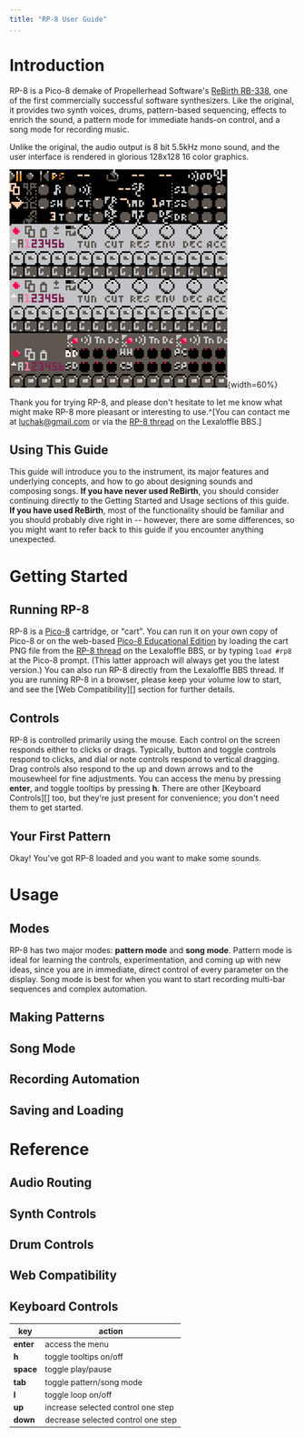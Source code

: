 ```yaml
---
title: "RP-8 User Guide"
...
```


# Introduction

RP-8 is a Pico-8 demake of Propellerhead Software's [ReBirth
RB-338](https://en.wikipedia.org/wiki/ReBirth_RB-33://en.wikipedia.org/wiki/ReBirth_RB-338), one of the first
commercially successful software synthesizers. Like the original, it provides two synth voices, drums, pattern-based
sequencing, effects to enrich the sound, a pattern mode for immediate hands-on control, and a song mode for recording
music.

Unlike the original, the audio output is 8 bit 5.5kHz mono sound, and the user interface is rendered in glorious
128x128 16 color graphics.

![The RP-8 user interface.](img/rp8.png "RP-8 Screenshot"){width=60%}

Thank you for trying RP-8, and please don't hesitate to let me know what might make RP-8 more pleasant or interesting to
use.^[You can contact me at [luchak@gmail.com](mailto:luchak@gmail.com) or via the [RP-8
thread](https://www.lexaloffle.com/bbs/?tid=47284) on the Lexaloffle BBS.]

## Using This Guide

This guide will introduce you to the instrument, its major features and underlying concepts, and how to go about
designing sounds and composing songs. **If you have never used ReBirth**, you should consider continuing directly to
the Getting Started and Usage sections of this guide. **If you have used ReBirth**, most of the functionality should be
familiar and you should probably dive right in -- however, there are some differences, so you might want to refer back
to this guide if you encounter anything unexpected.

# Getting Started

## Running RP-8

RP-8 is a [Pico-8](https://www.lexaloffle.com/pico-8.php) cartridge, or "cart". You can run it on your own copy of
Pico-8 or on the web-based [Pico-8 Educational Edition](https://www.pico-8-edu.com) by loading the cart PNG file from
the [RP-8 thread](https://www.lexaloffle.com/bbs/?tid=47284) on the Lexaloffle BBS, or by typing `load #rp8` at the
Pico-8 prompt. (This latter approach will always get you the latest version.) You can also run RP-8 directly from the
Lexaloffle BBS thread. If you are running RP-8 in a browser, please keep your volume low to start, and see the [Web
Compatibility][] section for further details.

## Controls

RP-8 is controlled primarily using the mouse. Each control on the screen responds either to clicks or drags.
Typically, button and toggle controls respond to clicks, and dial or note controls respond to vertical dragging. Drag
controls also respond to the up and down arrows and to the mousewheel for fine adjustments. You can access the menu by
pressing **enter**, and toggle tooltips by pressing **h**. There are other [Keyboard Controls][] too, but they're just
present for convenience; you don't need them to get started.

## Your First Pattern

Okay! You've got RP-8 loaded and you want to make some sounds. 

# Usage

## Modes

RP-8 has two major modes: **pattern mode** and **song mode**. Pattern mode is ideal for learning the controls,
experimentation, and coming up with new ideas, since you are in immediate, direct control of every parameter on the
display. Song mode is best for when you want to start recording multi-bar sequences and complex automation.


## Making Patterns

## Song Mode

## Recording Automation

## Saving and Loading

# Reference

## Audio Routing

## Synth Controls

## Drum Controls

## Web Compatibility

## Keyboard Controls

key       | action
----------|-------
**enter** | access the menu
**h**     | toggle tooltips on/off
**space** | toggle play/pause
**tab**   | toggle pattern/song mode
**l**     | toggle loop on/off
**up**    | increase selected control one step
**down**  | decrease selected control one step
